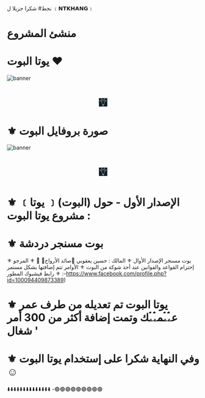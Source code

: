 نحط# شكرا جزيلا ل  ﹝𝗡𝗧𝗞𝗛𝗔𝗡𝗚﹞
# منشئ المشروع </h1>
# يوتا البوت ❤ </h1>
<img src="" alt="banner">
<h1 align="center"><img src="./dashboard/images/logo-non-bg.png" width="22px"> 

# ⚜️ صورة بروفايل البوت </h1>
<img src="https://i.imgur.com/xrU05dq.jpg" alt="banner">
<h1 align="center"><img src="./dashboard/images/logo-non-bg.png" width="22px"> 
 
#  ⚜️ ﹝يوتا ﹞(البوت)  الإصدار الأول - حول مشروع يوتا البوت :</h1>

# ⚜️ بوت مسنجر دردشة
⚜️ بوت مسنجر الإصدار الأوال
⚜️ المالك : حسين يعقوبي 🔵صائد الأرواح🔵 🍒
⚜️ المرجو إحترام القواعد والقوانين عند أحذ شوكة من البوت
⚜️ الأوامر تتم إضافتها بشكل مستمر
⚜️ رابط فيشبوك المطور :-https://www.facebook.com/profile.php?id=100094409873389)

# ⚜️ يوتا البوت تم تعديله من طرف عمر ﻋۦۘۘۦۘﻤۦۘۘۦۘﻚ  وتمت إضافة أكثر من 300 أمر شغال '

# ⚜️ وفي النهاية شكرا على إستخدام يوتا البوت ☺️
⬇️⬇️⬇️⬇️⬇️⬇️⬇️⬇️⬇️⬇️⬇️⬇️⬇️⬇️
-🟢🟢🟢🟢🟢🟢🟢🟢🟢